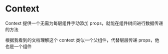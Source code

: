 # Context

Context 提供一个无需为每层组件手动添加 props，就能在组件树间进行数据传递的方法

根据我看到的文档理解这个 context 类似一个父组件，代替层层传递 props，他也是一个组件
